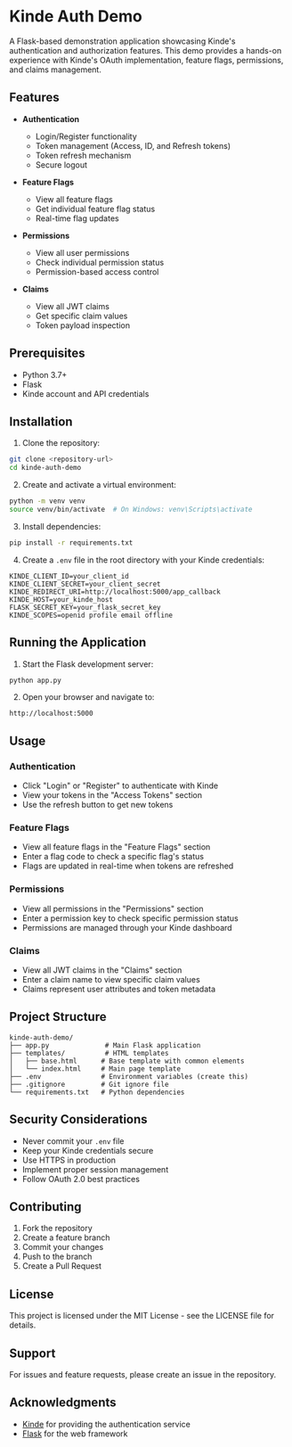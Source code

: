 # Kinde Auth Demo

A Flask-based demonstration application showcasing Kinde's authentication and authorization features. This demo provides a hands-on experience with Kinde's OAuth implementation, feature flags, permissions, and claims management.

## Features

- **Authentication**
  - Login/Register functionality
  - Token management (Access, ID, and Refresh tokens)
  - Token refresh mechanism
  - Secure logout

- **Feature Flags**
  - View all feature flags
  - Get individual feature flag status
  - Real-time flag updates

- **Permissions**
  - View all user permissions
  - Check individual permission status
  - Permission-based access control

- **Claims**
  - View all JWT claims
  - Get specific claim values
  - Token payload inspection

## Prerequisites

- Python 3.7+
- Flask
- Kinde account and API credentials

## Installation

1. Clone the repository:
```bash
git clone <repository-url>
cd kinde-auth-demo
```

2. Create and activate a virtual environment:
```bash
python -m venv venv
source venv/bin/activate  # On Windows: venv\Scripts\activate
```

3. Install dependencies:
```bash
pip install -r requirements.txt
```

4. Create a `.env` file in the root directory with your Kinde credentials:
```env
KINDE_CLIENT_ID=your_client_id
KINDE_CLIENT_SECRET=your_client_secret
KINDE_REDIRECT_URI=http://localhost:5000/app_callback
KINDE_HOST=your_kinde_host
FLASK_SECRET_KEY=your_flask_secret_key
KINDE_SCOPES=openid profile email offline
```

## Running the Application

1. Start the Flask development server:
```bash
python app.py
```

2. Open your browser and navigate to:
```
http://localhost:5000
```

## Usage

### Authentication
- Click "Login" or "Register" to authenticate with Kinde
- View your tokens in the "Access Tokens" section
- Use the refresh button to get new tokens

### Feature Flags
- View all feature flags in the "Feature Flags" section
- Enter a flag code to check a specific flag's status
- Flags are updated in real-time when tokens are refreshed

### Permissions
- View all permissions in the "Permissions" section
- Enter a permission key to check specific permission status
- Permissions are managed through your Kinde dashboard

### Claims
- View all JWT claims in the "Claims" section
- Enter a claim name to view specific claim values
- Claims represent user attributes and token metadata

## Project Structure

```
kinde-auth-demo/
├── app.py              # Main Flask application
├── templates/          # HTML templates
│   ├── base.html      # Base template with common elements
│   └── index.html     # Main page template
├── .env               # Environment variables (create this)
├── .gitignore         # Git ignore file
└── requirements.txt   # Python dependencies
```

## Security Considerations

- Never commit your `.env` file
- Keep your Kinde credentials secure
- Use HTTPS in production
- Implement proper session management
- Follow OAuth 2.0 best practices

## Contributing

1. Fork the repository
2. Create a feature branch
3. Commit your changes
4. Push to the branch
5. Create a Pull Request

## License

This project is licensed under the MIT License - see the LICENSE file for details.

## Support

For issues and feature requests, please create an issue in the repository.

## Acknowledgments

- [Kinde](https://kinde.com) for providing the authentication service
- [Flask](https://flask.palletsprojects.com/) for the web framework 